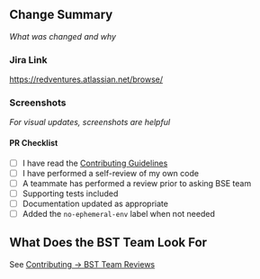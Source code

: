 ## Change Summary

_What was changed and why_

### Jira Link

https://redventures.atlassian.net/browse/

### Screenshots

_For visual updates, screenshots are helpful_

#### PR Checklist
- [ ] I have read the [Contributing Guidelines](https://fantasia.rvdocs.io/docs/development/contributing.html)
- [ ] I have performed a self-review of my own code
- [ ] A teammate has performed a review prior to asking BSE team
- [ ] Supporting tests included
- [ ] Documentation updated as appropriate
- [ ] Added the `no-ephemeral-env` label when not needed

## What Does the BST Team Look For

See [Contributing -> BST Team Reviews](https://fantasia.rvdocs.io/docs/development/contributing.html#bst-team-reviews)